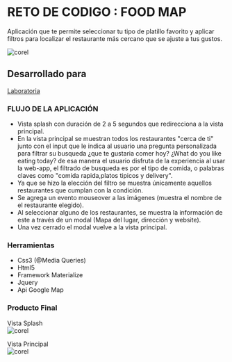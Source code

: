 # RETO DE CODIGO : FOOD MAP  

Aplicación que te permite seleccionar tu tipo de platillo favorito y aplicar filtros para localizar el restaurante más cercano que se ajuste a tus gustos.  

![corel](https://user-images.githubusercontent.com/31807340/38463203-a2fda4ae-3aba-11e8-8ff1-d4e8f30c9986.png)

## Desarrollado para  
[Laboratoria](http://laboratoria.la)

### FLUJO DE LA APLICACIÓN  

- Vista splash con duración de 2 a 5 segundos que redirecciona a la vista principal.
- En la vista principal se muestran todos los restaurantes "cerca de ti" junto con el input  que le indica al usuario una pregunta personalizada para filtrar su busqueda ¿que te gustaria comer hoy? ¿What do you like eating today? de esa manera el usuario disfruta de la experiencia al usar la web-app, el filtrado de busqueda es por el tipo de comida, o palabras claves como "comida rapida,platos tipicos y delivery".
- Ya que se hizo la elección del filtro se muestra únicamente aquellos restaurantes que cumplan con la condición.  
- Se agrega un evento mouseover a las imágenes (muestra el nombre de el restaurante elegido).   
- Al seleccionar alguno de los restaurantes, se muestra la información de este a través de un modal (Mapa del lugar, dirección y website).
- Una vez cerrado el modal vuelve a la vista principal.  

### Herramientas  
- Css3 (@Media Queries)
- Html5  
- Framework Materialize  
- Jquery  
- Api Google Map  


### Producto Final  

Vista Splash  
![corel](https://user-images.githubusercontent.com/31807340/38462767-fb8703e4-3ab1-11e8-886f-f05ce2d0c469.png)  

Vista Principal  
![corel](https://user-images.githubusercontent.com/31807340/38463203-a2fda4ae-3aba-11e8-8ff1-d4e8f30c9986.png)


